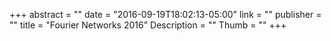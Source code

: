 +++
abstract = ""
date = "2016-09-19T18:02:13-05:00"
link = ""
publisher = ""
title = "Fourier Networks 2016"
Description = ""
Thumb = ""
+++
